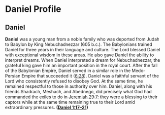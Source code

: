 # Daniel Profile

## Daniel

**Daniel** was a young man from a noble family who was deported from Judah to Babylon by King Nebu­chadnezzar (605 b.c.). The Babylonians trained Daniel for three years in their language and culture. The Lord blessed Daniel with exceptional wisdom in these areas. He also gave Daniel the ability to interpret dreams. When Daniel interpreted a dream for Nebuchadnezzar, the grateful king gave him an important position in the royal court. After the fall of the Babylonian Empire, Daniel served in a similar role in the Medo-Persian Empire that succeeded it ([6:28](https://www.esv.org/Daniel+6%3A28/)). Daniel was a faithful servant of the Lord who consistently refused to disobey God. At the same time, he remained respectful to those in authority over him. Daniel, along with his friends Shadrach, Meshach, and Abednego, did precisely what God had commanded the exiles to do in [Jeremiah 29:7](https://www.esv.org/Jeremiah+29%3A7/): they were a blessing to their captors while at the same time remaining true to their Lord amid extraordinary pressures. **([Daniel 1:17–21](https://www.esv.org/Daniel+1%3A17%E2%80%9321/))**

